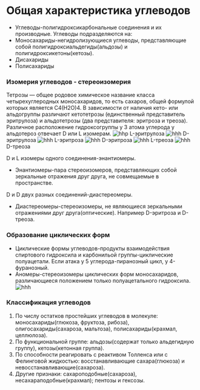 # Общая характеристика углеводов
- Углеводы-полигидроксикарбональные соединения и их производные. 
Углеводы подразделяются на:
- Моносахариды-негидролизующиеся углеводы, представляющие собой полигидроксиальдегиды(альдозы) и полигидроксикетоны(кетозы). 
- Дисахариды
- Полисахариды

### Изомерия углеводов - стереоизомерия 
Тетрозы — общее родовое химическое название класса четырехуглеродных моносахаридов, то есть сахаров, общей формулой которых является C4(H2O)4.
В зависимости от наличия кето- или альдогруппы различают кетотетрозы (единственный представитель эритрулоза) и альдотетрозы (два представителя: эритроза и треоза).
Различное расположение гидроксогруппы у 3 атома углерода у альдотероз отвечает D или L изомерам.
![hhр](Картинки/углеводы/800px-L-эритрулоза.png)
      L-эритрулоза
![hhh](Картинки/углеводы/800px-D-эритрулоза.png)
    D-эритрулоза
![hhh](Картинки/углеводы/800px-L-эритроза.png)
L-эритроза
![hhh](Картинки\Картинки/углеводы/800px-D-эритроза.png)
D-эритроза
![hhh](Картинки/углеводы/800px-L-треоза.png)
L-треоза
![hhh](Картинки/углеводы/800px-D-треоза.png)
D-треоза

D и L изомеры одного соединения-энантиомеры.
- Энантиомеры-пара стереоизомеров, представляющих собой зеркальные отражения друг друга, не совмещаемые в пространстве.

D и D двух разных соединений-диастереомеры.
- Диастереомеры-стереоизомеры, не являющиеся зеркальными отражениями друг друга(оптические). Например D-эритроза и D-треоза.

### Образование циклических форм
- Циклические формы углеводов-продукты взаимодействия спиртового гидроксила и карбонильой группы-циклические полуацетали. 
  Если атака у 5 углерода-пиранозный цикл, у 4-фуранозный.
- Аномеры-стереоизомеры циклических форм моносахаридов, различающиеся положением только полуацетального гидроксила. 
![hhh](Картинки/углеводы/циклизауия.png)

### Классификация углеводов
1. По числу остатков простейших углеводов в молекуле: моносахариды(глюкоза, фруктоза, рибоза), олигосахариды(сахароза, мальтоза), полисахариды(крахмал, целлюлоза).
2. По функциональной группе: альдозы(содержат только альдегидную группу), кетозы(кетонная группа). 
3. По способности реагировать с реактивом Толленса или с Фелинговой жидкостью: восстанавливающие сахара(глюкоза) и невосстанавливающие(сахароза).
4. Другие признаки: сахароподобные(сахароза), несахараподобные(крахмал); пентозы и гексозы.